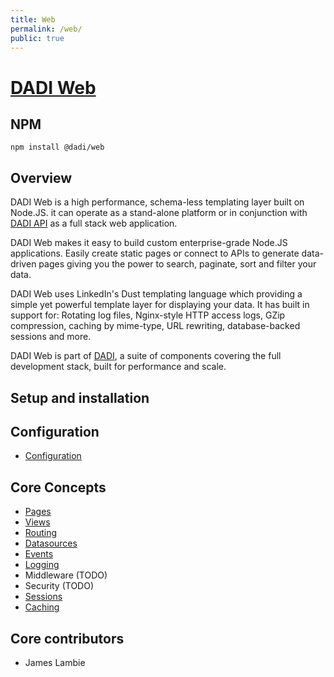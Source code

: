 ```yaml
---
title: Web
permalink: /web/
public: true
---
```


# [DADI Web](https://github.com/dadi/web)

## NPM

`npm install @dadi/web`

## Overview

DADI Web is a high performance, schema-less templating layer built on Node.JS. it can operate as a stand-alone platform or in conjunction with [DADI API](https://github.com/dadi/api) as a full stack web application.

DADI Web makes it easy to build custom enterprise-grade Node.JS applications. Easily create static pages or connect to APIs to generate data-driven pages giving you the power to search, paginate, sort and filter your data.

DADI Web uses LinkedIn's Dust templating language which providing a simple yet powerful template layer for displaying your data. It has built in support for: Rotating log files, Nginx-style HTTP access logs, GZip compression, caching by mime-type, URL rewriting, database-backed sessions and more.

DADI Web is part of [DADI](https://github.com/dadi/), a suite of components covering the full development stack, built for performance and scale.

## Setup and installation

## Configuration

* [Configuration](./configuration.md)

## Core Concepts

* [Pages](./pages.md)
* [Views](./views.md)
* [Routing](./routing.md)
* [Datasources](./datasources.md)
* [Events](./events.md)
* [Logging](./logging.md)
* Middleware (TODO)
* Security (TODO)
* [Sessions](./sessions.md)
* [Caching](./caching.md)

## Core contributors

* James Lambie